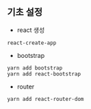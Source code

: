 ## 기초 설정

- react 생성
```
react-create-app
```
- bootstrap
```
yarn add bootstrap
yarn add react-bootstrap
```
- router
```
yarn add react-router-dom
```
